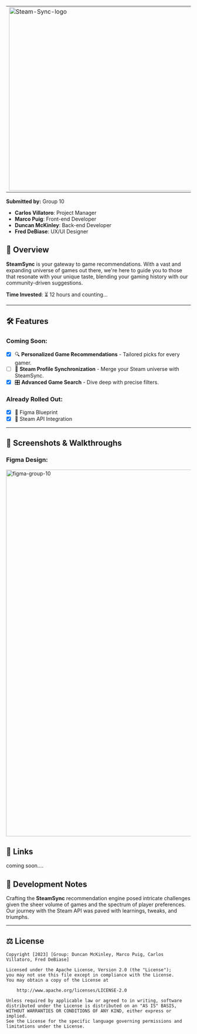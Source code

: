 <table>
  <tr>
    <td><img src="https://i.postimg.cc/vHbpLQYP/purple-png.png" alt="Steam-Sync-logo" width="500"></td>
    <td>
      <h1 style="margin-top: 0;">Empower Your Game Discovery Journey</h1>
    </td>
  </tr>
</table>

**Submitted by:** Group 10

- **Carlos Villatoro**: Project Manager
- **Marco Puig**: Front-end Developer
- **Duncan McKinley**: Back-end Developer
- **Fred DeBiase**: UX/UI Designer
  
## 🚀 **Overview**
**SteamSync** is your gateway to game recommendations. With a vast and expanding universe of games out there, we're here to guide you to those that resonate with your unique taste, blending your gaming history with our community-driven suggestions.

**Time Invested**: ⏳ 12 hours and counting...

---

## 🛠 **Features**

### **Coming Soon:**
- [x] 🔍 **Personalized Game Recommendations** - Tailored picks for every gamer.
- [ ] 🔄 **Steam Profile Synchronization** - Merge your Steam universe with SteamSync.
- [X] 🎛 **Advanced Game Search** - Dive deep with precise filters.

### **Already Rolled Out:**
- [x] 🎨 Figma Blueprint
- [x] 📡 Steam API Integration

---

## 🎥 **Screenshots & Walkthroughs**
### **Figma Design:**
<img src='https://i.postimg.cc/3w5vJ0R9/figma-group-10.png' border='0' alt='figma-group-10' width='1000'/>

## 🔗 **Links**
coming soon....

## 📝 **Development Notes**
Crafting the **SteamSync** recommendation engine posed intricate challenges given the sheer volume of games and the spectrum of player preferences. Our journey with the Steam API was paved with learnings, tweaks, and triumphs.

---

## ⚖ **License**
    Copyright [2023] [Group: Duncan McKinley, Marco Puig, Carlos Villatoro, Fred DeBiase]

    Licensed under the Apache License, Version 2.0 (the "License");
    you may not use this file except in compliance with the License.
    You may obtain a copy of the License at

        http://www.apache.org/licenses/LICENSE-2.0

    Unless required by applicable law or agreed to in writing, software
    distributed under the License is distributed on an "AS IS" BASIS,
    WITHOUT WARRANTIES OR CONDITIONS OF ANY KIND, either express or implied.
    See the License for the specific language governing permissions and
    limitations under the License.
